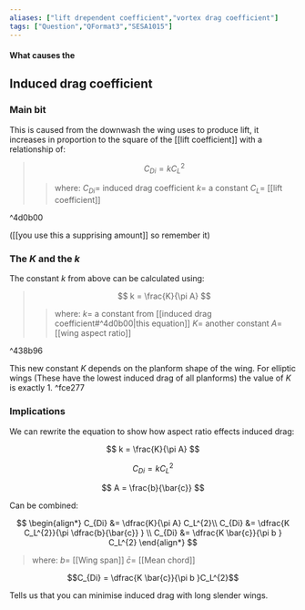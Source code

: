 ```yaml
---
aliases: ["lift drependent coefficient","vortex drag coefficient"]
tags: ["Question","QFormat3","SESA1015"]
---
```


#### What causes the
## Induced drag coefficient
### Main bit
This is caused from the downwash the wing uses to produce lift, it increases in proportion to the square of the [[lift coefficient]] with a relationship of:

> $$ C_{Di} = k C_L^{2} $$ 
>> where:
>> $C_{Di} =$ induced drag coefficient
>> $k =$ a constant
>> $C_L =$ [[lift coefficient]]

^4d0b00

([[you use this a supprising amount]] so remember it)

### The $K$ and the $k$

The constant $k$ from above can be calculated using:

> $$ k = \frac{K}{\pi A} $$ 
>> where:
>> $k =$ a constant from [[induced drag coefficient#^4d0b00|this equation]]
>> $K =$ another constant
>> $A =$ [[wing aspect ratio]]

^438b96

This new constant $K$ depends on the planform shape of the wing. For elliptic wings (These have the lowest induced drag of all planforms) the value of $K$ is exactly 1. ^fce277

### Implications

We can rewrite the equation to show how aspect ratio effects induced drag:

$$ k = \frac{K}{\pi A} $$ 

$$ C_{Di} = k C_L^{2} $$ 

 $$ A = \frac{b}{\bar{c}} $$ 
 
 Can be combined:
 
 $$ \begin{align*}
C_{Di} &= \dfrac{K}{\pi A} C_L^{2}\\
C_{Di} &= \dfrac{K C_L^{2}}{\pi \dfrac{b}{\bar{c}} } \\
C_{Di} &= \dfrac{K \bar{c}}{\pi b } C_L^{2}
\end{align*} $$
 
> where:
> $b =$ [[Wing span]]
> $\bar{c} =$ [[Mean chord]]

$$C_{Di} = \dfrac{K \bar{c}}{\pi b }C_L^{2}$$

Tells us that you can minimise induced drag with long slender wings.